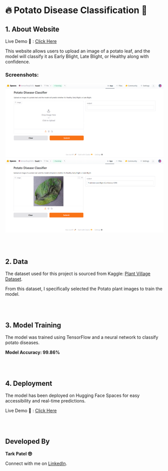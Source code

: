 <!DOCTYPE html>
<html lang="en">
<body>

  <h1> 🔥 Potato Disease Classification 🌿</h1>

  <div class="section">
        <h2>1. About Website</h2>
        <p>Live Demo 🚀 : <a href="https://huggingface.co/spaces/tensorboy0101/test" target="_blank">Click Here</a></p>
        <p>This website allows users to upload an image of a potato leaf, and the model will classify it as Early Blight, Late Blight, or Healthy along with confidence.</p>
        <h3>Screenshots:</h3>
        <img src="Images/screenshot1.png" alt="Web App Screenshot 1" width="600">
        <img src="Images/screenshot2.png" alt="Web App Screenshot 2" width="600">

<br><br>
   
 </div>

   <div class="section">
        <h2>2. Data</h2>
        <p>The dataset used for this project is sourced from Kaggle: <a href="https://www.kaggle.com/datasets/arjuntejaswi/plant-village" target="_blank">Plant Village Dataset</a>.</p>
        <p>From this dataset, I specifically selected the Potato plant images to train the model.</p>
    </div>

<br><br>

   <div class="section">
        <h2>3. Model Training</h2>
        <p>The model was trained using TensorFlow and a neural network to classify potato diseases.</p>
        <p><strong>Model Accuracy: 99.86% </strong></p>
        
   </div>
   
<br><br>

  <div class="section">
        <h2>4. Deployment</h2>
        <p>The model has been deployed on Hugging Face Spaces for easy accessibility and real-time predictions.</p>
        <p>Live Demo 🎯 : <a href="https://huggingface.co/spaces/tensorboy0101/test" target="_blank">Click Here</a></p>
    </div>
    
<br><br>

   <div class="section">
        <h2>Developed By</h2>
        <p><strong>Tark Patel 😎 </strong></p>
        <p>Connect with me on <a href="https://www.linkedin.com/in/tark-patel/" target="_blank">LinkedIn</a>.</p>
    </div>

</body>
</html>

